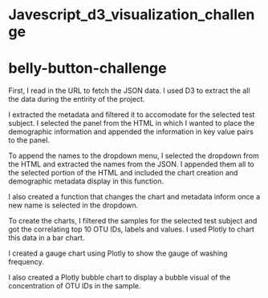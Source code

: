 
# Javescript_d3_visualization_challenge

# belly-button-challenge

First, I read in the URL to fetch the JSON data. I used D3 to extract the all the data during the entirity of the project.

I extracted the metadata and filtered it to accomodate for the selected test subject. I selected the panel from the HTML in which I wanted to place the demographic information and appended the information in key value pairs to the panel. 

To append the names to the dropdown menu, I selected the dropdown from the HTML and extracted the names from the JSON. I appended them all to the selected portion of the HTML and included the chart creation and demographic metadata display in this function.

I also created a function that changes the chart and metadata inform once a new name is selected in the dropdown.

To create the charts, I filtered the samples for the selected test subject and got the correlating top 10 OTU IDs, labels and values. I used Plotly to chart this data in a bar chart.

I created a gauge chart using Plotly to show the gauge of washing frequency. 

I also created a Plotly bubble chart to display a bubble visual of the concentration of OTU IDs in the sample. 
